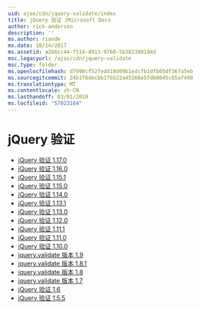 ```yaml
---
uid: ajax/cdn/jquery-validate/index
title: jQuery 验证 |Microsoft Docs
author: rick-anderson
description: ''
ms.author: riande
ms.date: 10/14/2017
ms.assetid: a266cc44-f514-4913-9768-5b382380184d
msc.legacyurl: /ajax/cdn/jquery-validate
msc.type: folder
ms.openlocfilehash: d7990cf52fedd10d09b1edcfb1dfb05df367a5eb
ms.sourcegitcommit: 24b1f6decbb17bb22a45166e5fdb0845c65af498
ms.translationtype: MT
ms.contentlocale: zh-CN
ms.lasthandoff: 03/01/2019
ms.locfileid: "57023164"
---
```

<a name="jquery-validate"></a>jQuery 验证
====================
- [jQuery 验证 1.17.0](cdnjqueryvalidate1170.md)
- [jQuery 验证 1.16.0](cdnjqueryvalidate1160.md)
- [jQuery 验证 1.15.1](cdnjqueryvalidate1151.md)
- [jQuery 验证 1.15.0](cdnjqueryvalidate1150.md)
- [jQuery 验证 1.14.0](cdnjqueryvalidate1140.md)
- [jQuery 验证 1.13.1](cdnjqueryvalidate1131.md)
- [jQuery 验证 1.13.0](cdnjqueryvalidate1130.md)
- [jQuery 验证 1.12.0](cdnjqueryvalidate1120.md)
- [jQuery 验证 1.11.1](cdnjqueryvalidate1111.md)
- [jQuery 验证 1.11.0](cdnjqueryvalidate111.md)
- [jQuery 验证 1.10.0](cdnjqueryvalidate110.md)
- [jquery.validate 版本 1.9](cdnjqueryvalidate19.md)
- [jquery.validate 版本 1.8.1](cdnjqueryvalidate181.md)
- [jquery.validate 版本 1.8](cdnjqueryvalidate18.md)
- [jquery.validate 版本 1.7](cdnjqueryvalidate17.md)
- [jQuery 验证 1.6](cdnjqueryvalidate16.md)
- [jQuery 验证 1.5.5](cdnjqueryvalidate155.md)
